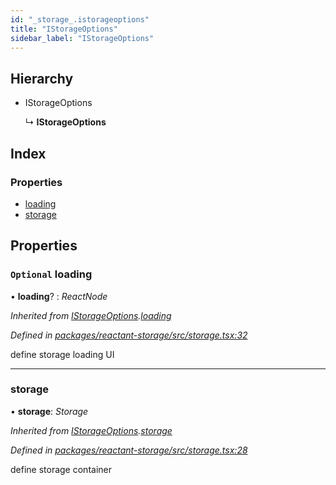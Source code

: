 ```yaml
---
id: "_storage_.istorageoptions"
title: "IStorageOptions"
sidebar_label: "IStorageOptions"
---
```


## Hierarchy

* IStorageOptions

  ↳ **IStorageOptions**

## Index

### Properties

* [loading](_storage_.istorageoptions.md#optional-loading)
* [storage](_storage_.istorageoptions.md#storage)

## Properties

### `Optional` loading

• **loading**? : *ReactNode*

*Inherited from [IStorageOptions](_storage_.istorageoptions.md).[loading](_storage_.istorageoptions.md#optional-loading)*

*Defined in [packages/reactant-storage/src/storage.tsx:32](https://github.com/unadlib/reactant/blob/1f3f457d/packages/reactant-storage/src/storage.tsx#L32)*

define storage loading UI

___

###  storage

• **storage**: *Storage*

*Inherited from [IStorageOptions](_storage_.istorageoptions.md).[storage](_storage_.istorageoptions.md#storage)*

*Defined in [packages/reactant-storage/src/storage.tsx:28](https://github.com/unadlib/reactant/blob/1f3f457d/packages/reactant-storage/src/storage.tsx#L28)*

define storage container
